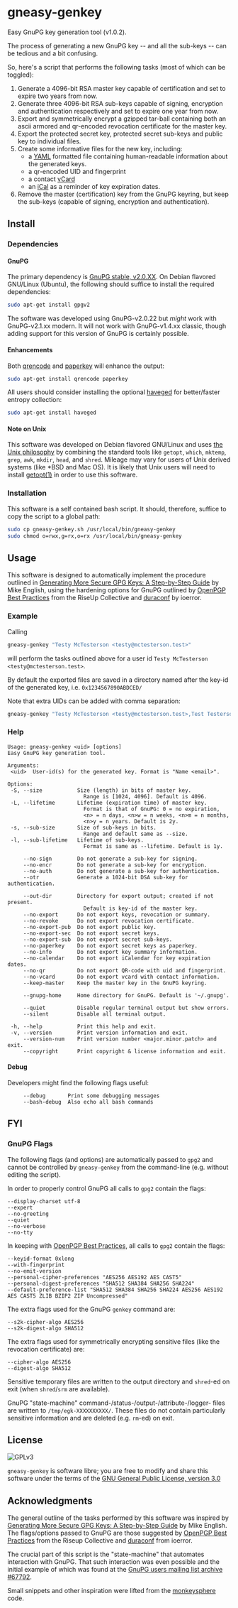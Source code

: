 <!-- ####################################################################### -->
<!-- @file       Readme.md -->
<!-- @brief      Information about gneasy-genkey -->
<!-- @author     0x21F2372027AAC738 -->
<!-- @date       2015-04-15 -->
<!-- -->
<!-- Copyright (C) 2015 0x21F2372027AAC738 -->
<!-- This document is free text: you can redistribute it and/or modify -->
<!-- it under the terms of the GNU General Public License as published by -->
<!-- the Free Software Foundation, either version 3 of the License, or -->
<!-- (at your option) any later version. -->
<!-- This document is distributed in the hope that it will be useful, -->
<!-- but WITHOUT ANY WARRANTY; without even the implied warranty of -->
<!-- MERCHANTABILITY or FITNESS FOR A PARTICULAR PURPOSE.  See the -->
<!-- GNU General Public License for more details. -->
<!-- You should have received a copy of the GNU General Public License -->
<!-- along with this document.  If not, see <http://www.gnu.org/licenses/>. -->

# gneasy-genkey
Easy GnuPG key generation tool (v1.0.2).

The process of generating a new GnuPG key -- and all the sub-keys -- 
can be tedious and a bit confusing.

So, here's a script that performs the following tasks 
(most of which can be toggled):

1. Generate a 4096-bit RSA master key capable of certification 
   and set to expire two years from now.
2. Generate three 4096-bit RSA sub-keys capable of signing, encryption and 
   authentication respectively and set to expire one year from now.
3. Export and symmetrically encrypt a gzipped tar-ball containing 
   both an ascii armored and qr-encoded revocation certificate 
   for the master key. 
4. Export the protected secret key, protected secret sub-keys and public key 
   to individual files.
5. Create some informative files for the new key, including:
   - a [YAML](https://en.wikipedia.org/wiki/YAML) formatted file 
	 containing human-readable information about the generated keys.
   - a qr-encoded UID and fingerprint
   - a contact [vCard](https://en.wikipedia.org/wiki/VCard)
   - an [iCal](https://en.wikipedia.org/wiki/ICalendar) 
     as a reminder of key expiration dates.
6. Remove the master (certification) key from the GnuPG keyring, 
   but keep the sub-keys (capable of signing, encryption and authentication).


## Install
### Dependencies
#### GnuPG
The primary dependency is 
[GnuPG stable, v2.0.XX](https://www.gnupg.org/download/index.html). 
On Debian flavored GNU/Linux (Ubuntu), the following should suffice 
to install the required dependencies:
```bash
sudo apt-get install gpgv2
```
The software was developed using GnuPG-v2.0.22 but _might_ work with 
GnuPG-v2.1.xx modern. It will not work with GnuPG-v1.4.xx classic, though 
adding support for this version of GnuPG is certainly possible.

#### Enhancements
Both 
[qrencode](https://fukuchi.org/works/qrencode/) and 
[paperkey](http://www.jabberwocky.com/software/paperkey/)
will enhance the output: 
```bash
sudo apt-get install qrencode paperkey
```
All users should consider installing the optional 
[haveged](http://freecode.com/projects/haveged) for better/faster entropy 
collection: 
```bash
sudo apt-get install haveged
```

#### Note on Unix
This software was developed on Debian flavored GNU/Linux and uses 
[the Unix philosophy](https://en.wikipedia.org/wiki/Unix_philosophy) 
by combining the standard tools like 
`getopt`, `which`, `mktemp`, `grep`, `awk`, `mkdir`, `head`, and `shred`. 
Mileage may vary for users of Unix derived systems 
(like *BSD and Mac OS). 
It is likely that Unix users will need to install 
[getopt(1)](http://linux.die.net/man/1/getopt) 
in order to use this software.

### Installation
This software is a self contained bash script. 
It should, therefore, suffice to copy the script to a global path:
```bash
sudo cp gneasy-genkey.sh /usr/local/bin/gneasy-genkey
sudo chmod o=rwx,g=rx,o=rx /usr/local/bin/gneasy-genkey
```

## Usage
This software is designed to automatically implement the procedure 
outlined in 
[Generating More Secure GPG Keys: A Step-by-Step Guide](http://spin.atomicobject.com/2013/11/24/secure-gpg-keys-guide/) 
by Mike English, using the hardening options for GnuPG outlined by 
[OpenPGP Best Practices](https://help.riseup.net/en/security/message-security/openpgp/best-practices) from the RiseUp Collective and 
[duraconf](https://github.com/ioerror/duraconf/tree/master/configs/gnupg/gpg.conf
) 
by ioerror.

### Example
Calling 
```bash
gneasy-genkey "Testy McTesterson <testy@mctesterson.test>"
```
will perform the tasks outlined above for a user id
`Testy McTesterson <testy@mctesterson.test>`.

By default the exported files are saved in a directory named after the 
key-id of the generated key, i.e. `0x1234567890ABDCED/`

Note that extra UIDs can be added with comma separation:
```bash
gneasy-genkey "Testy McTesterson <testy@mctesterson.test>,Test Testerson <test@testerson.tst>,<@testy>"
```
                                  
### Help
```
Usage: gneasy-genkey <uid> [options]
Easy GnuPG key generation tool.

Arguments:
 <uid>  User-id(s) for the generated key. Format is "Name <email>".

Options:
 -S, --size           Size (length) in bits of master key.
                        Range is [1024, 4096]. Default is 4096.
 -L, --lifetime       Lifetime (expiration time) of master key. 
                        Format is that of GnuPG: 0 = no expiration, 
                        <n> = n days, <n>w = n weeks, <n>m = n months, 
                        <n>y = n years. Default is 2y.
 -s, --sub-size       Size of sub-keys in bits.
                        Range and default same as --size.
 -l, --sub-lifetime   Lifetime of sub-keys. 
                        Format is same as --lifetime. Default is 1y.

     --no-sign        Do not generate a sub-key for signing.
     --no-encr        Do not generate a sub-key for encryption.
     --no-auth        Do not generate a sub-key for authentication.
     --otr            Generate a 1024-bit DSA sub-key for authentication.

     --out-dir        Directory for export output; created if not present.
                        Default is key-id of the master key.
     --no-export      Do not export keys, revocation or summary.
     --no-revoke      Do not export revocation certificate.
     --no-export-pub  Do not export public key.
     --no-export-sec  Do not export secret keys.
     --no-export-sub  Do not export secret sub-keys.
     --no-paperkey    Do not export secret keys as paperkey.
     --no-info        Do not export key summary information.
     --no-calendar    Do not export iCalendar for key expiration dates.
     --no-qr          Do not export QR-code with uid and fingerprint.
     --no-vcard       Do not export vcard with contact information.
     --keep-master    Keep the master key in the GnuPG keyring.

     --gnupg-home     Home directory for GnuPG. Default is '~/.gnupg'.

     --quiet          Disable regular terminal output but show errors.
     --silent         Disable all terminal output.

 -h, --help           Print this help and exit.
 -v, --version        Print version information and exit.
     --version-num    Print version number <major.minor.patch> and exit.
     --copyright      Print copyright & license information and exit.
```
#### Debug
Developers might find the following flags useful:
```
     --debug       Print some debugging messages
     --bash-debug  Also echo all bash commands
```

## FYI
### GnuPG Flags
The following flags (and options) are automatically passed to 
`gpg2` and cannot be controlled by `gneasy-genkey` from the command-line 
(e.g. without editing the script).

In order to properly control GnuPG all calls to `gpg2` contain the flags:
```
--display-charset utf-8 
--expert 
--no-greeting 
--quiet 
--no-verbose 
--no-tty 
```

In keeping with 
[OpenPGP Best Practices](https://help.riseup.net/en/security/message-security/openpgp/best-practices), 
all calls to `gpg2` contain the flags:
```
--keyid-format 0xlong 
--with-fingerprint 
--no-emit-version 
--personal-cipher-preferences "AES256 AES192 AES CAST5" 
--personal-digest-preferences "SHA512 SHA384 SHA256 SHA224" 
--default-preference-list "SHA512 SHA384 SHA256 SHA224 AES256 AES192 AES CAST5 ZLIB BZIP2 ZIP Uncompressed" 
```

The extra flags used for the GnuPG `genkey` command are:
```
--s2k-cipher-algo AES256
--s2k-digest-algo SHA512
```

The extra flags used for symmetrically encrypting
sensitive files (like the revocation certificate) are:
```
--cipher-algo AES256
--digest-algo SHA512
```
Sensitive temporary files are written to the output directory 
and `shred`-ed on exit (when `shred`/`srm` are available).

GnuPG "state-machine" command-/status-/output-/attribute-/logger- files 
are written to `/tmp/egk-XXXXXXXXXX/`. 
These files do not contain particularly sensitive information 
and are deleted (e.g. `rm`-ed) on exit.



## License
![GPLv3](https://gnu.org/graphics/gplv3-88x31.png)

`gneasy-genkey` is software libre; 
you are free to modify and share this software under the terms of the 
[GNU General Public License, version 3.0](https://www.gnu.org/licenses/gpl-3.0.html)

## Acknowledgments
The general outline of the tasks performed by this software 
was inspired by 
[Generating More Secure GPG Keys: A Step-by-Step Guide](http://spin.atomicobject.com/2013/11/24/secure-gpg-keys-guide/) 
by Mike English.
The flags/options passed to GnuPG are those suggested by 
[OpenPGP Best Practices](https://help.riseup.net/en/security/message-security/openpgp/best-practices) from the Riseup Collective and 
[duraconf](https://github.com/ioerror/duraconf/tree/master/configs/gnupg/gpg.conf
) 
from ioerror.

The crucial part of this script is the "state-machine" that automates 
interaction with GnuPG. That such interaction was even possible and 
the initial example of which was found at the 
[GnuPG users mailing list archive #67792](http://www.gossamer-threads.com/lists/gnupg/users/67792#67792).

Small snippets and other inspiration were lifted from the 
[monkeysphere](http://web.monkeysphere.info/community/) code.

<!-- end Readme.md -->
<!-- ####################################################################### -->



